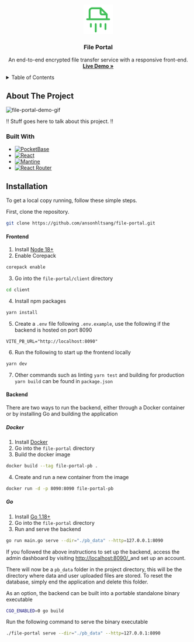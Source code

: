 <br/>

<div align="center">
  <a href="https://github.com/ansonhltsang/file-portal">
    <img src="client/src/favicon.svg" alt="Logo" width="80" height="80">
  </a>
  <h3 align="center">File Portal</h3>
  <p align="center">
    An end-to-end encrypted file transfer service with a responsive front-end.
        <br />
    <a href="https://file-portal.pages.dev/"><strong>Live Demo »</strong></a>
    <br />
  </p>
</div>

<details>
  <summary>Table of Contents</summary>
  <ol>
    <li>
      <a href="#about-the-project">About The Project</a>
      <ul>
        <li><a href="#built-with">Built With</a></li>
      </ul>
    </li>
    <li>
      <a href="#installation">Installation</a>
      <ul>
        <li><a href="#frontend">Frontend</a></li>
        <li><a href="#backend">Backend</a></li>
      </ul>
    </li>
  </ol>
</details>

## About The Project
![file-portal-demo-gif][demo-gif]

!! Stuff goes here to talk about this project. !!

### Built With
- [![PocketBase][pocketbase.io]][pocketbase-url]
- [![React][react.dev]][react-url]
- [![Mantine][mantine.dev]][mantine-url]
- [![React Router][reactrouter.com]][reactrouter-url]

## Installation
To get a local copy running, follow these simple steps.

First, clone the repository.
```sh
git clone https://github.com/ansonhltsang/file-portal.git
```
#### Frontend
1. Install [Node 18+][node-url]
2. Enable Corepack
```sh
corepack enable
```
3. Go into the `file-portal/client` directory
```sh
cd client
```
4. Install npm packages
```sh
yarn install
```
5. Create a `.env` file following `.env.example`, use the following if the backend is hosted on port 8090
```
VITE_PB_URL="http://localhost:8090"
```
6. Run the following to start up the frontend locally
```sh
yarn dev
```
7. Other commands such as linting `yarn test` and building for production `yarn build`  can be found in `package.json`

#### Backend
There are two ways to run the backend, either through a Docker container or by installing Go and building the application

##### *Docker*
1. Install [Docker][docker-url]
2. Go into the `file-portal` directory
3. Build the docker image
```sh
docker build --tag file-portal-pb .
```
4. Create and run a new container from the image
```sh 
docker run -d -p 8090:8090 file-portal-pb
```

##### *Go*
1. Install [Go 1.18+][go-url]
2. Go into the `file-portal` directory
3. Run and serve the backend
```sh 
go run main.go serve --dir="./pb_data" --http=127.0.0.1:8090
```
If you followed the above instructions to set up the backend, access the admin dashboard by visiting [http://localhost:8090/_](http://localhost:8090/_)and set up an account.

There will now be a `pb_data` folder in the project directory, this will be the directory where data and user uploaded files are stored. To reset the database, simply end the application and delete this folder.

As an option, the backend can be built into a portable standalone binary executable
```sh 
CGO_ENABLED=0 go build
```
Run the following command to serve the binary executable
```sh
./file-portal serve --dir="./pb_data" --http=127.0.0.1:8090
```



<!-- MARKDOWN LINKS & IMAGES -->
[demo-gif]: https://github.com/ansonhltsang/file-portal/assets/111023420/f8deb5cc-3534-4631-85c8-2c97892512d3
[react.dev]: https://img.shields.io/badge/React-20232A?style=for-the-badge&logo=react&logoColor=61DAFB
[react-url]: https://react.dev/
[mantine.dev]:https://img.shields.io/badge/Mantine-5B5B5B?style=for-the-badge&logo=mantine
[mantine-url]: https://mantine.dev/
[pocketbase.io]: https://img.shields.io/badge/PocketBase-B8DBE4?style=for-the-badge&logo=PocketBase&logoColor=black
[pocketbase-url]: https://pocketbase.io/
[reactrouter.com]: https://img.shields.io/badge/React_Router-CA4245?style=for-the-badge&logo=react-router&logoColor=white
[reactrouter-url]: https://reactrouter.com/
[node-url]: https://nodejs.org/en
[docker-url]: https://docs.docker.com/get-docker/
[go-url]: https://go.dev/doc/install
